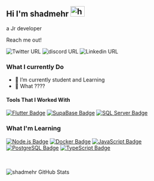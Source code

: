 ## Hi I'm shadmehr <img src="https://user-images.githubusercontent.com/1303154/88677602-1635ba80-d120-11ea-84d8-d263ba5fc3c0.gif" width="38px" height="28px" alt="hi">

a Jr developer

Reach me out!

![Twitter URL](https://img.shields.io/twitter/url?url=https%3A%2F%2Ftwitter.com%2FShdmhrManuchHri)
![discord URL](https://img.shields.io/twitter/url?url=https%3A%2F%2Fdiscord.com%2Frexlygod&style=social&logo=discord&label=discord&labelColor=purple&color=purple) ![Linkedin URL](https://img.shields.io/twitter/url?url=https%3A%2F%2Fwww.linkedin.com%2Fin%2Fshadmehr-manoochehri-760a9a1b8%2F&style=Github&logo=Linkedin&label=Linkedin&labelColor=blue&color=blue)

### What I currently Do

- 🔭 I’m currently student and Learning
- 🤔 What ????

#### Tools That I Worked With

[![Flutter Badge](https://img.shields.io/badge/-Flutter-2FB8F6?style=for-the-badge&labelColor=gray&logo=flutter&logoColor=2FB8F6)](#) 
[![SupaBase Badge](https://img.shields.io/badge/-SupaBase-38A169?style=for-the-badge&labelColor=gray&logo=SupaBase&logoColor=38A169)](#) 
[![SQL Server Badge](https://img.shields.io/badge/-SQL%20Server-CC2927?style=for-the-badge&labelColor=white&logo=microsoft-sql-server&logoColor=CC2927)](#)

### What I'm Learning

[![Node.js Badge](https://img.shields.io/badge/-Node.js-438641?style=for-the-badge&labelColor=gray&logo=node.js&logoColor=438641)](#)
[![Docker Badge](https://img.shields.io/badge/-Docker-2496ED?style=for-the-badge&labelColor=gray&logo=Docker&logoColor=2496ED)](#)
[![JavaScript Badge](https://img.shields.io/badge/-JavaScript-F7DF1E?style=for-the-badge&labelColor=gray&logo=JavaScript&logoColor=F7DF1E)](#)
[![PostgreSQL Badge](https://img.shields.io/badge/-PostgreSQL-336791?style=for-the-badge&labelColor=gray&logo=PostgreSQL&logoColor=336791)](#)
[![TypeScript Badge](https://img.shields.io/badge/-TypeScript-3178C6?style=for-the-badge&labelColor=gray&logo=typescript&logoColor=3178C6)](#)
<br>
<br>
<br>

![shadmehr GitHub Stats](https://github-readme-stats.vercel.app/api?username=RexGod&hide=contribs,prs&show_icons=true&theme=dracula)
